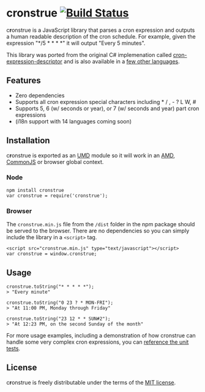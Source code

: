 # c**r**onstrue [![Build Status](https://travis-ci.org/bradyholt/cronstrue.svg?branch=master)](https://travis-ci.org/bradyholt/cronstrue)

c**r**onstrue is a JavaScript library that parses a cron expression and outputs a human readable description of the cron schedule.  For example, given the expression "*/5 * * * *" it will output "Every 5 minutes".

This library was ported from the original C# implemenation called [cron-expression-descriptor](https://github.com/bradyholt/cron-expression-descriptor) and is also available in a [few other languages](https://github.com/bradyholt/cron-expression-descriptor#ports).

## Features         
- Zero dependencies
- Supports all cron expression special characters including * / , - ? L W, #
- Supports 5, 6 (w/ seconds or year), or 7 (w/ seconds and year) part cron expressions
- (i18n support with 14 languages coming soon)


## Installation
c**r**onstrue is exported as an [UMD](https://github.com/umdjs/umd) module so it will work in an [AMD](https://github.com/amdjs/amdjs-api/wiki/AMD), [CommonJS](http://wiki.commonjs.org/wiki/CommonJS) or browser global context.
### Node
```
npm install cronstrue
var cronstrue = require('cronstrue');
```
### Browser
 The `cronstrue.min.js` file from the `/dist` folder in the npm package should be served to the browser.  There are no dependencies so you can simply include the library in a `<script>` tag.  
```
<script src="cronstrue.min.js" type="text/javascript"></script>
var cronstrue = window.cronstrue;
```
## Usage

```
cronstrue.toString("* * * * *");
> "Every minute"

cronstrue.toString("0 23 ? * MON-FRI");
> "At 11:00 PM, Monday through Friday"

cronstrue.toString("23 12 * * SUN#2");
> "At 12:23 PM, on the second Sunday of the month"
```

For more usage examples, including a demonstration of how cronstrue can handle some very complex cron expressions, you can [reference the unit tests](https://github.com/bradyholt/cronstrue/blob/master/test/cronstrue.js).

## License

c**r**onstrue is freely distributable under the terms of the [MIT license](https://github.com/bradyholt/cronstrue/blob/master/LICENSE).
